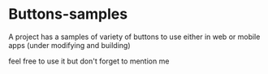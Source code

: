 # Buttons-samples
A project has a samples of variety of buttons to use either in web or mobile apps (under modifying and building)

feel free to use it but don't forget to mention me
